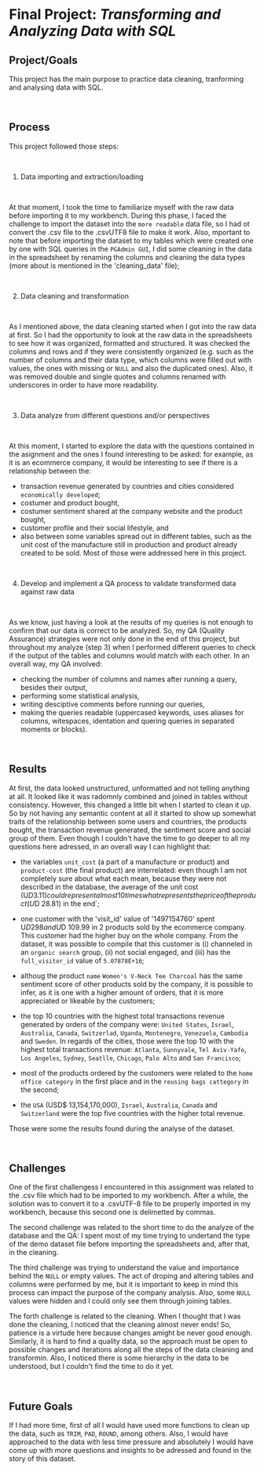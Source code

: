 # Final Project: *Transforming and Analyzing Data with SQL*

## Project/Goals
This project has the main purpose to practice data cleaning, tranforming and analysing data with SQL. 

<br/>

## Process
This project followed those steps:

<br/>

1. Data importing and extraction/loading
<br/>

At that moment, I took the time to familiarize myself with the raw data before importing it to my workbench. During this phase, I faced the challenge to import the dataset into the `more readable` data file, so I had ot convert the .csv file to the .csvUTF8 file to make it work. Also, mportant to note that before importing the dataset to my tables which were created one by one with SQL queries in the `PGAdmin GUI`, I did some cleaning in the data in the spreadsheet by renaming the columns and cleaning the data types (more about is mentioned in the 'cleaning_data' file);

<br/>

2. Data cleaning and transformation
<br/>

As I mentioned above, the data cleaning started when I got into the raw data at first. So I had the opportunity to look at the raw data in the spreadsheets to see how it was organized, formatted and structured. It was checked the columns and rows and if they were consistently organized (e.g. such as the number of columns and their data type, which columns were filled out with values, the ones with missing or `NULL` and also the duplicated ones). Also, it was removed double and single quotes and columns renamed with underscores in order to have more readability. 

<br/>

3. Data analyze from different questions and/or perspectives
<br/>

At this moment, I started to explore the data with the questions contained in the asignment and the ones I found interesting to be asked: for example, as it is an ecommerce company, it would be interesting to see if there is a relationship between the:

- transaction revenue generated by countries and cities considered `economically developed`;
- costumer and product bought, 
- costumer sentiment shared at the company website and the product bought, 
- customer profile and their social lifestyle, and 
- also between some variables spread out in different tables, such as the unit cost of the manufacture still in production and product already created to be sold. Most of those were addressed here in this project. 

<br/>

4. Develop and implement a QA process to validate transformed data against raw data
<br/>

As we know, just having a look at the results of my queries is not enough to confirm that our data is correct to be analyzed. So, my QA (Quality Assurance) strategies were not only done in the end of this project, but throughout my analyze (step 3) when I performed different queries to check if the output of the tables and columns would match with each other. In an overall way, my QA involved:

- checking the number of columns and names after running a query, besides their output,
- performing some statistical analysis,
- writing desciptive comments before running our queries,
- making the queries readable (uppercased keywords, uses aliases for columns, witespaces, identation and quering queries in separated moments or blocks). 

<br/>

## Results
At first, the data looked unstructured, unformatted and not telling anything at all. It looked like it was radomnly combined and joined in tables without consistency. However, this changed a little bit when I started to clean it up. So by not having any semantic content at all it started to show up somewhat traits of the relationship between some users and countries, the products bought, the transaction revenue generated, the sentiment score and social group of them. Even though I couldn't have the time to go deeper to all my questions here adressed, in an overall way I can highlight that:

- the variables `unit_cost` (a part of a manufacture or product) and `product-cost` (the final product) are interrelated: even though I am not completely sure about what each mean, because they were not described in the database, the average of the unit cost (U$D 3.11) could represent almost 10 times what represents the price of the product (U$D 28.81) in the end`;

- one customer with the 'visit_id' value of '1497154760' spent U$D 298 and U$D 109.99 in 2 products sold by the ecommerce company. This customer had the higher buy on the whole company. From the dataset, it was possible to compile that this customer is (i) channeled in an `organic search` group, (ii) not social engaged, and (iii) has the `full_visitor_id` value of `5.07878E+16`;

- althoug the product `name` `Women's V-Neck Tee Charcoal` has the same sentiment score of other products sold by the company, it is possible to infer, as it is one with a higher amount of orders, that it is more appreciated or likeable by the customers;

- the top 10 countries with the highest total transactions revenue generated by orders of the company were: `United States`, `Israel`, `Australia`, `Canada`, `Switzerlad`, `Uganda`, `Montenegro`, `Venezuela`, `Cambodia` and `Sweden`. In regards of the cities, those were the top 10 with the highest total transactions revenue: `Atlanta`, `Sunnyvale`, `Tel Aviv-Yafo`, `Los Angeles`, `Sydney`, `Seatlle`, `Chicago`, `Palo Alto` and `San Francisco`;

- most of the products ordered by the customers were related to the `home office category` in the first place and in the `reusing bags cattegory` in the second;

- the `USA` (USD$ 13,154,170,000), `Israel`, `Australia`, `Canada` and `Switzerland` were the top five countries with the higher total revenue.

Those were some the results found during the analyse of the dataset.

<br/>

## Challenges

One of the first challengess I encountered in this assignment was related to the .csv file which had to be imported to my workbench. After a while, the solution was to convert it to a .csvUTF-8 file to be properly imported in my workbench, because this second one is delimetted by commas.

The second challenge was related to the short time to do the analyze of the database and the QA: I spent most of my time trying to undertand the type of the demo dataset file before importing the spreadsheets and, after that, in the cleaning. 

The third challenge was trying to understand the value and importance behind the `NULL` or empty values. The act of droping and altering tables and columns were performed by me, but it is important to keep in mind this process can impact the purpose of the company analysis. Also, some `NULL` values were hidden and I could only see them through joining tables.

The forth challenge is related to the cleaning. When I thought that I was done the cleaning, I noticed that the cleaning almost never ends! So, patience is a virtude here because changes amight be never good enough. Similarly, it is hard to find a quality data, so the approach must be open to possible changes and iterations along all the steps of the data cleaning and transformin. Also, I noticed there is some hierarchy in the data to be understood, but I couldn't find the time to do it yet.

<br/>

## Future Goals
If I had more time, first of all I would have used more functions to clean up the data, such as `TRIM`, `PAD`, `ROUND`, among others. Also, I would have approached to the data with less time pressure and absolutely I would have come up with more questions and insights to be adressed and found in the story of this dataset.
